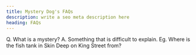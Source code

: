 ```yaml
---
title: Mystery Dog's FAQs
description: write a seo meta description here
heading: FAQs
---
```


Q. What is a mystery?
A. Something that is difficult to explain. Eg. Where is the fish tank in Skin Deep on King Street from?
